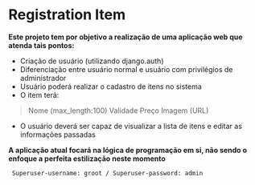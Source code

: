 # Registration Item

**Este projeto tem por objetivo a realização de uma aplicação web que atenda tais pontos:**

*   Criação de usuário (utilizando django.auth)
*   Diferenciação entre usuário normal e usuário com privilégios de administrador
*   Usuário poderá realizar o cadastro de itens no sistema
*   O item terá:

>   Nome (max_length:100)
>   Validade
>   Preço
>   Imagem (URL)

*   O usuário deverá ser capaz de visualizar a lista de itens e editar as informações passadas


**A aplicação atual focará na lógica de programação em si, não sendo o enfoque a perfeita estilização neste momento**

`` Superuser-username: groot / Superuser-password: admin``